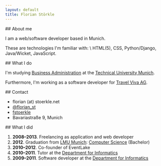 ```yaml
---
layout: default
title: Florian Störkle
---
```



<div class="row-fluid">
<section class="span4 offset1" markdown="1">
## About me

I am a web/software developer based in Munich.

These are technologies I'm familiar with: \\
HTML(5), CSS, Python/Django, Java/Wicket, JavaScript.
</section>

<section class="span5" markdown="1">
## What I do

I'm studying [Business Administration](http://www.wi.tum.de) at the [Technical University Munich](http://www.tum.de).

Furthermore, I'm working as a software developer for [Travel Viva AG](http://www.travelviva.de/).
</section>
</div>

<div class="row-fluid">
<section class="span3 offset1 contact" markdown="1">
## Contact

*  <i class="icon-envelope-alt"></i> florian (at) stoerkle.net
*  <i class="icon-twitter"></i> [@florian_st](https://twitter.com/florian_st)
*  <i class="icon-github"></i> [fstoerkle](https://github.com/fstoerkle)
*  <i class="icon-home"></i> Bavariastraße 9, Munich
</section>

<section class="span5 offset1" markdown="1">
## What I did

1.  __2008–2013__\. Freelancing as application and web developer
2.  __2012__\. Graduation from [LMU Munich](http://www.uni-muenchen.de):
		[Computer&nbsp;Science](http://www.ifi.lmu.de/institut) (Bachelor)
3.  __2010–2012__\. Co-founder of EventLake
4.  __2010–2011__\. Tutor at the [Department for Informatics](http://www.ifi.lmu.de/)
5.  __2009–2011__\. Software developer at the [Department for Informatics](http://www.ifi.lmu.de/)
</section>

</div>